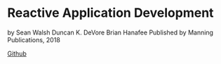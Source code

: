 

# Reactive Application Development
by Sean Walsh Duncan K. DeVore Brian Hanafee
Published by Manning Publications, 2018


[Github](https://github.com/ironfish/reactive-application-development-scala)